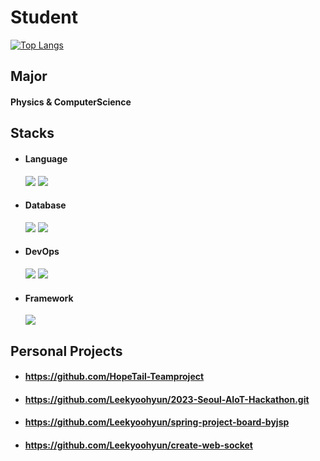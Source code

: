 # Student
<!--
**Leekyoohyun/Leekyoohyun** is a ✨ _special_ ✨ repository because its `README.md` (this file) appears on your GitHub profile.

Here are some ideas to get you started:

- 🔭 I’m currently working on ...
- 🌱 I’m currently learning ...
- 👯 I’m looking to collaborate on ...
- 🤔 I’m looking for help with ...
- 💬 Ask me about ...
- 📫 How to reach me: ...
- 😄 Pronouns: ...
- ⚡ Fun fact: ...
-->
﻿[![Top Langs](https://github-readme-stats.vercel.app/api/top-langs/?username=Leekyoohyun&langs_count=8&layout=compact&theme=dark)](https://github.com/Leekyoohyun)﻿

## Major

#### Physics & ComputerScience

## Stacks

 - <h4> Language </h4>  <img src="https://img.shields.io/badge/java-007396?style=for-the-badge&logo=java&logoColor=white"> 
               <img src="https://img.shields.io/badge/C-A8B9CC?style=flat-square&logo=C&logoColor=white"/>
<!--              <img src="https://img.shields.io/badge/Python-3776AB?style=for-the-badge&logo=Python&logoColor=white"> -->

 - <h4>Database</h4> <img src="https://img.shields.io/badge/mysql-4479A1?style=for-the-badge&logo=mysql&logoColor=white">
             <img src="https://img.shields.io/badge/mariaDB-003545?style=for-the-badge&logo=mariaDB&logoColor=white">

 - <h4>DevOps</h4> <img src="https://img.shields.io/badge/docker-%230db7ed.svg?style=for-the-badge&logo=docker&logoColor=white">
           <img src="https://img.shields.io/badge/amazonaws-232F3E?style=for-the-badge&logo=amazonaws&logoColor=white">

 - <h4>Framework</h4> <img src="https://img.shields.io/badge/spring-6DB33F?style=for-the-badge&logo=spring&logoColor=white">



## Personal Projects

- #### https://github.com/HopeTail-Teamproject
- #### https://github.com/Leekyoohyun/2023-Seoul-AIoT-Hackathon.git
- #### https://github.com/Leekyoohyun/spring-project-board-byjsp
- #### https://github.com/Leekyoohyun/create-web-socket




